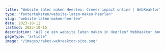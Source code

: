 ```yaml
---
title: "Website laten maken Heerlen: Creëer impact online | WebReaktor"
type: "footerteksten/website-laten-maken-heerlen"
slug: "website-laten-maken-heerlen"
date: 2023-10-12
lastmod: 2023-10-15
description: "Wil je een website laten maken in Heerlen? WebReaktor bouwt krachtige websites die opvallen. Bij je klanten en bij Google."
pageType: "article"
image: "/images/raket-webreaktor-site.png"
---
```



